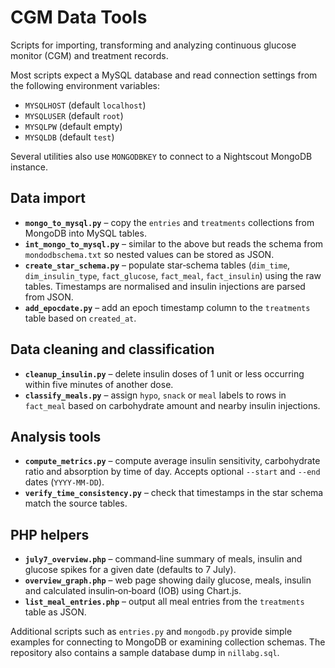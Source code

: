# CGM Data Tools

Scripts for importing, transforming and analyzing continuous glucose monitor (CGM) and treatment records.

Most scripts expect a MySQL database and read connection settings from the following environment variables:

- `MYSQLHOST` (default `localhost`)
- `MYSQLUSER` (default `root`)
- `MYSQLPW`   (default empty)
- `MYSQLDB`   (default `test`)

Several utilities also use `MONGODBKEY` to connect to a Nightscout MongoDB instance.

## Data import

- **`mongo_to_mysql.py`** – copy the `entries` and `treatments` collections from MongoDB into MySQL tables.
- **`int_mongo_to_mysql.py`** – similar to the above but reads the schema from `mondodbschema.txt` so nested values can be stored as JSON.
- **`create_star_schema.py`** – populate star‑schema tables (`dim_time`, `dim_insulin_type`, `fact_glucose`, `fact_meal`, `fact_insulin`) using the raw tables. Timestamps are normalised and insulin injections are parsed from JSON.
- **`add_epocdate.py`** – add an epoch timestamp column to the `treatments` table based on `created_at`.

## Data cleaning and classification

- **`cleanup_insulin.py`** – delete insulin doses of 1 unit or less occurring within five minutes of another dose.
- **`classify_meals.py`** – assign `hypo`, `snack` or `meal` labels to rows in `fact_meal` based on carbohydrate amount and nearby insulin injections.

## Analysis tools

- **`compute_metrics.py`** – compute average insulin sensitivity, carbohydrate ratio and absorption by time of day. Accepts optional `--start` and `--end` dates (`YYYY-MM-DD`).
- **`verify_time_consistency.py`** – check that timestamps in the star schema match the source tables.

## PHP helpers

- **`july7_overview.php`** – command‑line summary of meals, insulin and glucose spikes for a given date (defaults to 7 July).
- **`overview_graph.php`** – web page showing daily glucose, meals, insulin and calculated insulin‑on‑board (IOB) using Chart.js.
- **`list_meal_entries.php`** – output all meal entries from the `treatments` table as JSON.

Additional scripts such as `entries.py` and `mongodb.py` provide simple examples for connecting to MongoDB or examining collection schemas. The repository also contains a sample database dump in `nillabg.sql`.

